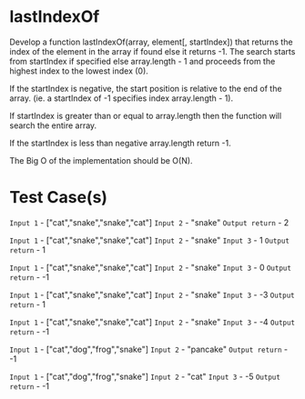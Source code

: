 # lastIndexOf

Develop a function lastIndexOf(array, element[, startIndex]) that returns the index of the element in the array if found else it returns -1.  The search starts from startIndex if specified else array.length - 1 and proceeds from the highest index to the lowest index (0).

If the startIndex is negative, the start position is relative to the end of the array. (ie. a startIndex of -1 specifies index array.length - 1).

If startIndex is greater than or equal to array.length then the function will search the entire array.

If the startIndex is less than negative array.length return -1.   

The Big O of the implementation should be O(N).

# Test Case(s)

`Input 1` - ["cat","snake","snake","cat"]
`Input 2` - "snake"
`Output return` - 2

`Input 1` - ["cat","snake","snake","cat"]
`Input 2` - "snake"
`Input 3` - 1
`Output return` - 1

`Input 1` - ["cat","snake","snake","cat"]
`Input 2` - "snake"
`Input 3` - 0
`Output return` - -1

`Input 1` - ["cat","snake","snake","cat"]
`Input 2` - "snake"
`Input 3` - -3
`Output return` - 1

`Input 1` - ["cat","snake","snake","cat"]
`Input 2` - "snake"
`Input 3` - -4
`Output return` - -1

`Input 1` - ["cat","dog","frog","snake"]
`Input 2` - "pancake"
`Output return` - -1

`Input 1` - ["cat","dog","frog","snake"]
`Input 2` - "cat"
`Input 3` - -5
`Output return` - -1

